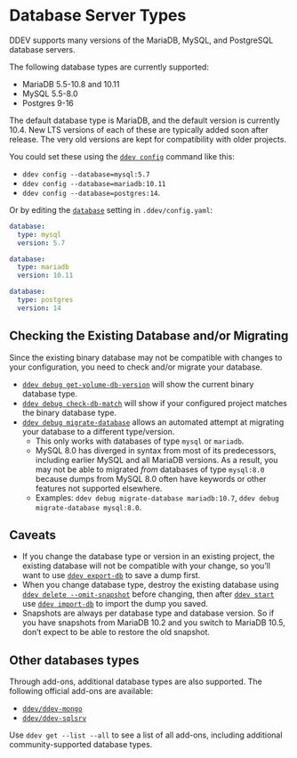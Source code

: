# Database Server Types

DDEV supports many versions of the MariaDB, MySQL, and PostgreSQL database servers.

The following database types are currently supported:

- MariaDB 5.5-10.8 and 10.11
- MySQL 5.5-8.0
- Postgres 9-16

The default database type is MariaDB, and the default version is currently 10.4.
New LTS versions of each of these are typically added soon after release. The very old versions are kept for compatibility with older projects.

You could set these using the [`ddev config`](../usage/commands.md#config) command like this:

- `ddev config --database=mysql:5.7`
- `ddev config --database=mariadb:10.11`
- `ddev config --database=postgres:14`.

Or by editing the [`database`](../configuration/config.md#database) setting in `.ddev/config.yaml`:

```yaml
database:
  type: mysql
  version: 5.7
```

```yaml
database:
  type: mariadb
  version: 10.11
```

```yaml
database:
  type: postgres
  version: 14
```

## Checking the Existing Database and/or Migrating

Since the existing binary database may not be compatible with changes to your configuration, you need to check and/or migrate your database.

- [`ddev debug get-volume-db-version`](../usage/commands.md#debug-get-volume-db-version) will show the current binary database type.
- [`ddev debug check-db-match`](../usage/commands.md#debug-check-db-match) will show if your configured project matches the binary database type.
- [`ddev debug migrate-database`](../usage/commands.md#debug-migrate-database) allows an automated attempt at migrating your database to a different type/version.
    - This only works with databases of type `mysql` or `mariadb`.
    - MySQL 8.0 has diverged in syntax from most of its predecessors, including earlier MySQL and all MariaDB versions. As a result, you may not be able to migrated *from* databases of type `mysql:8.0` because dumps from MySQL 8.0 often have keywords or other features not supported elsewhere.
    - Examples: `ddev debug migrate-database mariadb:10.7`, `ddev debug migrate-database mysql:8.0`.

## Caveats

- If you change the database type or version in an existing project, the existing database will not be compatible with your change, so you’ll want to use [`ddev export-db`](../usage/commands.md#export-db) to save a dump first.
- When you change database type, destroy the existing database using [`ddev delete --omit-snapshot`](../usage/commands.md#delete) before changing, then after [`ddev start`](../usage/commands.md#start) use [`ddev import-db`](../usage/commands.md#import-db) to import the dump you saved.
- Snapshots are always per database type and database version. So if you have snapshots from MariaDB 10.2 and you switch to MariaDB 10.5, don’t expect to be able to restore the old snapshot.

## Other databases types

Through add-ons, additional database types are also supported.
The following official add-ons are available:

- [`ddev/ddev-mongo`](https://github.com/ddev/ddev-mongo)
- [`ddev/ddev-sqlsrv`](https://github.com/ddev/ddev-sqlsrv)

Use `ddev get --list --all` to see a list of all add-ons, including additional community-supported database types.
